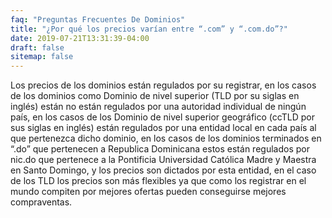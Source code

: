 ```yaml
---
faq: "Preguntas Frecuentes De Dominios"
title: "¿Por qué los precios varían entre “.com” y “.com.do”?"
date: 2019-07-21T13:31:39-04:00
draft: false
sitemap: false
---
```


Los precios de los dominios están regulados por su registrar, en los casos de los dominios como Dominio de nivel superior (TLD por su siglas en inglés) están no están regulados por una autoridad individual de ningún país, en los casos de los Dominio de nivel superior geográfico (ccTLD por sus siglas en inglés) están regulados por una entidad local en cada país al que pertenezca dicho dominio, en los casos de los dominios terminados en “.do” que pertenecen a Republica Dominicana estos están regulados por nic.do que pertenece a la Pontificia Universidad Católica Madre y Maestra en Santo Domingo, y los precios son dictados por esta entidad, en el caso de los TLD los precios son más flexibles ya que como los registrar en el mundo compiten por mejores ofertas pueden conseguirse mejores compraventas.